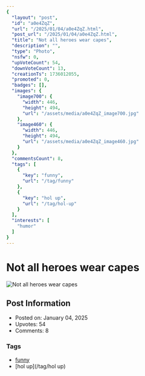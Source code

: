 ```yaml
---
{
  "layout": "post",
  "id": "a0e4ZqZ",
  "url": "/2025/01/04/a0e4ZqZ.html",
  "post_url": "/2025/01/04/a0e4ZqZ.html",
  "title": "Not all heroes wear capes",
  "description": "",
  "type": "Photo",
  "nsfw": 0,
  "upVoteCount": 54,
  "downVoteCount": 13,
  "creationTs": 1736012055,
  "promoted": 0,
  "badges": [],
  "images": {
    "image700": {
      "width": 446,
      "height": 494,
      "url": "/assets/media/a0e4ZqZ_image700.jpg"
    },
    "image460": {
      "width": 446,
      "height": 494,
      "url": "/assets/media/a0e4ZqZ_image460.jpg"
    }
  },
  "commentsCount": 8,
  "tags": [
    {
      "key": "funny",
      "url": "/tag/funny"
    },
    {
      "key": "hol up",
      "url": "/tag/hol-up"
    }
  ],
  "interests": [
    "humor"
  ]
}
---
```


# Not all heroes wear capes

![Not all heroes wear capes](/assets/media/a0e4ZqZ_image700.jpg)

## Post Information

- Posted on: January 04, 2025
- Upvotes: 54
- Comments: 8

### Tags

- [funny](/tag/funny)
- [hol up](/tag/hol up)
